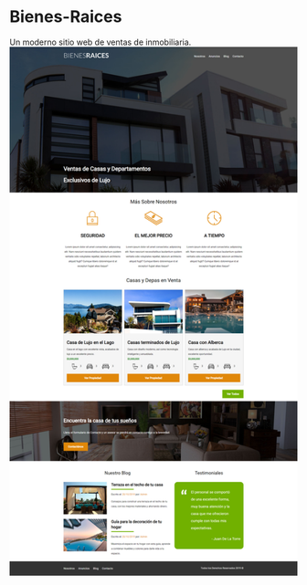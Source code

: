 # Bienes-Raices
Un moderno sitio web de ventas de inmobiliaria.
<img src="img/Bienes_raices.png"></img>
